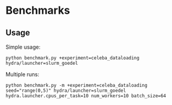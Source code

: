 # Benchmarks

## Usage

Simple usage:

```
python benchmark.py +experiment=celeba_dataloading hydra/launcher=slurm_goedel
```

Multiple runs:

```
python benchmark.py -m +experiment=celeba_dataloading seed="range(0,5)" hydra/launcher=slurm_goedel hydra.launcher.cpus_per_task=10 num_workers=10 batch_size=64
```
